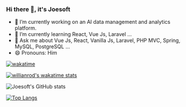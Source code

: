 ### Hi there 👋, it's Joesoft

- 🔭 I’m currently working on an AI data management and analytics platform.
- 🌱 I’m currently learning React, Vue Js, Laravel ...
- 💬 Ask me about  Vue Js, React, Vanilla Js, Laravel, PHP MVC, Spring, MySQL, PostgreSQL ...
- 😄 Pronouns: Him

 [![wakatime](https://wakatime.com/badge/user/a01cb09c-159d-4746-aa1a-83a2a5139f75.svg)](https://wakatime.com/@a01cb09c-159d-4746-aa1a-83a2a5139f75)
 
 [![willianrod's wakatime stats](https://github-readme-stats.vercel.app/api/wakatime?username=joesoftmwai)](https://github.com/joesoftmwai/github-readme-stats)
 
 ![Joesoft's GitHub stats](https://github-readme-stats.vercel.app/api?username=joesoftmwai&show_icons=true)
 
 [![Top Langs](https://github-readme-stats.vercel.app/api/top-langs/?username=joesoftmwai&layout=compact&langs_count=10)](https://github.com/joesoftmwai/github-readme-stats)

<!--
**joesoftmwai/joesoftmwai** is a ✨ _special_ ✨ repository because its `README.md` (this file) appears on your GitHub profile.

Here are some ideas to get you started:

- 🔭 I’m currently working on ...
- 🌱 I’m currently learning ...
- 👯 I’m looking to collaborate on ...
- 🤔 I’m looking for help with ...
- 💬 Ask me about ...
- 📫 How to reach me: ...
- 😄 Pronouns: ...
- ⚡ Fun fact: ...

&theme=radical
-->
